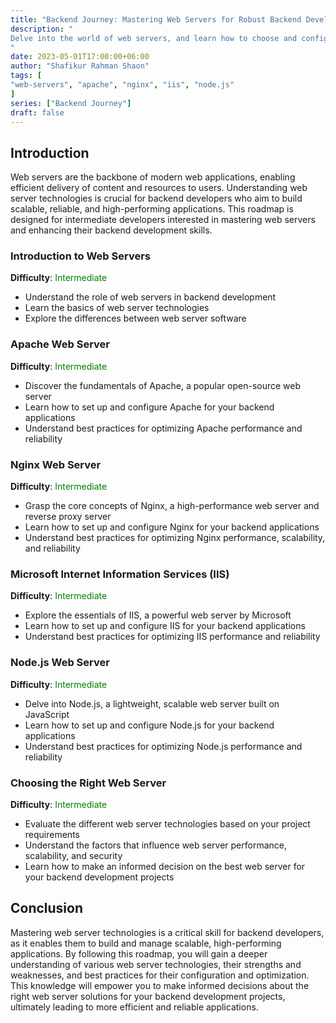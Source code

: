 ```yaml
---
title: "Backend Journey: Mastering Web Servers for Robust Backend Development"
description: "
Delve into the world of web servers, and learn how to choose and configure the right server technologies for your backend development projects.
"
date: 2023-05-01T17:00:00+06:00
author: "Shafikur Rahman Shaon"
tags: [
"web-servers", "apache", "nginx", "iis", "node.js"
]
series: ["Backend Journey"]
draft: false
---
```

## Introduction
Web servers are the backbone of modern web applications, enabling efficient delivery of content and resources to users. Understanding web server technologies is crucial for backend developers who aim to build scalable, reliable, and high-performing applications. This roadmap is designed for intermediate developers interested in mastering web servers and enhancing their backend development skills.

### Introduction to Web Servers
**Difficulty**:  <span style="color:green">Intermediate</span>

- Understand the role of web servers in backend development
- Learn the basics of web server technologies
- Explore the differences between web server software

### Apache Web Server
**Difficulty**:  <span style="color:green">Intermediate</span>

- Discover the fundamentals of Apache, a popular open-source web server
- Learn how to set up and configure Apache for your backend applications
- Understand best practices for optimizing Apache performance and reliability

### Nginx Web Server
**Difficulty**:  <span style="color:green">Intermediate</span>

- Grasp the core concepts of Nginx, a high-performance web server and reverse proxy server
- Learn how to set up and configure Nginx for your backend applications
- Understand best practices for optimizing Nginx performance, scalability, and reliability

### Microsoft Internet Information Services (IIS)
**Difficulty**:  <span style="color:green">Intermediate</span>

- Explore the essentials of IIS, a powerful web server by Microsoft
- Learn how to set up and configure IIS for your backend applications
- Understand best practices for optimizing IIS performance and reliability

### Node.js Web Server
**Difficulty**:  <span style="color:green">Intermediate</span>

- Delve into Node.js, a lightweight, scalable web server built on JavaScript
- Learn how to set up and configure Node.js for your backend applications
- Understand best practices for optimizing Node.js performance and reliability

### Choosing the Right Web Server
**Difficulty**:  <span style="color:green">Intermediate</span>

- Evaluate the different web server technologies based on your project requirements
- Understand the factors that influence web server performance, scalability, and security
- Learn how to make an informed decision on the best web server for your backend development projects

## Conclusion
Mastering web server technologies is a critical skill for backend developers, as it enables them to build and manage scalable, high-performing applications. By following this roadmap, you will gain a deeper understanding of various web server technologies, their strengths and weaknesses, and best practices for their configuration and optimization. This knowledge will empower you to make informed decisions about the right web server solutions for your backend development projects, ultimately leading to more efficient and reliable applications.














